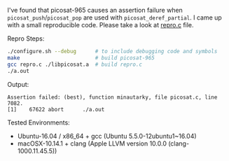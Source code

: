 I've found that picosat-965 causes an assertion failure when `picosat_push`/`picosat_pop` are used with `picosat_deref_partial`. I came up with a small reproducible code. Please take a look at [repro.c](https://github.com/soonho-tri/picosat-repro/blob/master/repro.c) file.

Repro Steps:
```bash
./configure.sh --debug      # to include debugging code and symbols
make                        # build picosat-965
gcc repro.c ./libpicosat.a  # build repro.c
./a.out
```

Output:
```
Assertion failed: (best), function minautarky, file picosat.c, line 7082.
[1]    67622 abort      ./a.out

```

Tested Environments:
 - Ubuntu-16.04 / x86_64 + gcc (Ubuntu 5.5.0-12ubuntu1~16.04)
 - macOSX-10.14.1 + clang (Apple LLVM version 10.0.0 (clang-1000.11.45.5))
